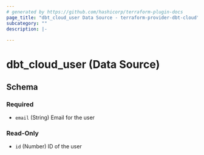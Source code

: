 ```yaml
---
# generated by https://github.com/hashicorp/terraform-plugin-docs
page_title: "dbt_cloud_user Data Source - terraform-provider-dbt-cloud"
subcategory: ""
description: |-
  
---
```


# dbt_cloud_user (Data Source)





<!-- schema generated by tfplugindocs -->
## Schema

### Required

- `email` (String) Email for the user

### Read-Only

- `id` (Number) ID of the user


